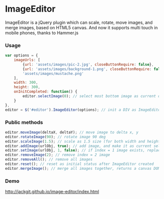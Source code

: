# ImageEditor
ImageEditor is a jQuery plugin which can scale, rotate, move images, and merge images, based on HTML5 canvas.
And now it supports multi touch in mobile phones, thanks to Hammer.js

### Usage
```js
var options = {
	imageUrls: [
		{url: 'assets/images/pic-2.jpg', closeButtonRequire: false},
		{url: 'assets/images/background-1.png', closeButtonRequire: false, clickToSelect: false, onClick: function() { editor.selectImage(0);}},
		'assets/images/mustache.png'
	],
	width: 300,
	height: 300,
	onInitCompleted: function() {
		editor.selectImage(0); // select most bottom image as current operating image
	}
},
editor = $('#editor').ImageEditor(options); // init a DIV as ImageEditor
```

### Public methods
```js
editor.moveImage(deltaX, deltaY); // move image to delta x, y
editor.rotateImage(90); // rotate image 90 deg
editor.scaleImage(1.5); // scale as 1.5 size (for both width and height)
editor.addImage(urlObj, true); // add image, and make it as current selected image for operation. structure of urlObj refers to options imageUrls array element
editor.setImage(urlObj, 1, false); // if index = 1 image exists, replace it, and not make replaced image as current selected image
editor.removeImage(2); // remove index = 2 image
editor.removeAll(); // remove all images
editor.reset(); // reset as initial status after ImageEditor created
editor.mergeImage(); // merge all images together, returns a canvas DOM
```

### Demo
http://jackgit.github.io/image-editor/index.html
